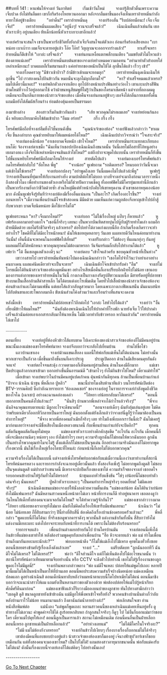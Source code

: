 ##บทที่ 141 : หาแฟนให้จางเย่
วันอาทิตย์
　　
เริ่มเช้าวันใหม่
　　
จางเย่รู้สึกตัวตื่นเพราะความเจ็บปวด ยังไม่ทันลืมตา เขาก็กรีดร้องโหยหวนออกมา หลังจากลืมตาขึ้นมองจึงเห็นเหราอ้ายหมิ่นกำลังทายาให้อยู่ข้างเตียง 
　　
"อย่าดิ้น!" เหราอ้ายหมิ่นดุ
　　
จางเย่ร้องลั่น "รีบปล่อยมือนะ! เจ็บ เจ็บ เจ็บ!" 
　　
เหราอ้ายหมิ่นแผดเสียง "อยู่นิ่งๆ! จวนจะเสร็จแล้ว!" 
　　
เฉินเฉินตื่นแล้วเช่นกัน เธอหัวเราะหึๆ อยู่บนเตียง ยัยเด็กน้อยนี่หัวเราะเยาะเขาอีกแล้ว! 

จางเย่คร้านจะสนใจ เขาเป็นพวกรักชีวิตทั้งยังกลัวเจ็บจึงสนใจแต่ตัวเอง ก่อนกรีดร้องเสียงหลง "เบาหน่อย เบาเบ๊าาา ผมเจ็บจะตายอยู่แล้ว โอ๊ย โอ๊ย! วิญญาณจะออกจากร่างแล้ว!" 
　　
ทาเสร็จเหราอ้ายหมิ่นก็ตีเข้าให้ "เอาล่ะ เสร็จแล้ว" 
　　 
จางเย่นอนเหงื่อแตกพลั่กบนเตียง "ผมขยับตัวไม่ไหวแล้ว ต้องตายแน่เลย!"
　　
เหราอ้ายหมิ่นตบต้นขาของจางเย่อย่างหมดความอดทน "อย่ามาทำตัวสำออยใส่เหล่าเหนียงนะ! บาดแผลก็เริ่มสมานแล้ว แค่อย่ายกของหนักเป็นใช้ได้ ลุกขึ้นได้แล้ว เร็วๆ เข้า!" 
　　
จางเย่โอดครวญ "มีข้าวเช้าป่าว? ถ้ามีข้าวเช้าผมจะยอมลุก" 
　　
เหราอ้ายหมิ่นฉุดเฉินเฉินให้ลุกขึ้น "ไป เราสองคนไปกินข้าวกัน หมอนั่นจะลุกไม่ลุกก็ตามใจ!" 
　　
"หา? ทำเสร็จหมดแล้วเหรอ? ผมไปเดี๋ยวนี้แหละ!" จางเย่พลิกตัวลงจากเตียง ลุกไปล้างหน้าแปรงฟันอย่างว่องไว เขาแกะแปรงสีฟันด้ามใหม่ที่วางไว้อยู่ออกมาใช้ คว้าผ้าขนหนูสีชมพูที่ไม่รู้ว่าเป็นของใครมาเช็ดหน้า แต่จากที่ลองดมดู เหมือนจะเป็นกลิ่นกายของน้าสาวเจ้าของห้อง เมื่อคืนจางเย่นอนอยู่ข้างๆ เธอจึงได้กลิ่นกายเธอทั้งคืน แถมมือยังได้สัมผัสเรือนร่าง ย่อมต้องคุ้นเคยเป็นธรรมดา 　　

ลงมาข้างล่าง 
　　
สองสาวเริ่มกินข้าวกันแล้ว 
　　
"เฮ้ย พวกคุณไม่รอผมเลย" จางเย่หย่อนก้นลงนั่ง หยิบตะเกียบมาคีบไข่ต้มเข้าปาก "อืมม อร่อย!" 
　　
กริ๊ง กริ๊ง กริ๊ง

โทรศัพท์มือถือที่จางเย่ลืมทิ้งไว้ชั้นบนดังขึ้น 
　　
"คุณน้าเจ้าของห้อง" จางเย่ฟังแล้วกล่าวว่า "ขาผมเจ็บ ขึ้นลงลำบาก คุณช่วยหยิบมาให้ผมหน่อยได้ไหม?" 
　　
เฉินเฉินเบ้ปากวิจารณ์ว่า "ใจเสาะจริง!" 
　　
จางเย่มองเด็กน้อย "อาเธอบาดเจ็บหนัก เข้าใจไหม?" 
　　
เหราอ้ายหมิ่นกระแทกตะเกียบลงบนโต๊ะ จ้องจางเย่ตาเขม็ง "ฉันเห็นว่าเธอปกป้องเฉินเฉินถึงขนาดนั้น วันนี้เลยไม่ถือสาที่ไอ้หนูอย่างเธอมางอแง เอ็งจิกใช้เหล่าเหนียงจนชินแล้วใช่ไหม?" แต่ถึงปากจะพูดไปแบบนั้น เหราอ้ายหมิ่นก็ยังขึ้นไปชั้นบนหยิบโทรศัพท์มือถือมาโยนให้จางเย่
　　
สายตัดไปแล้ว 
　　
จางเย่มองเบอร์โทรศัพท์แล้วกดโทรศัพท์กลับไป "ฮัลโหล พี่หู" 
　　
"จางน้อย" หูเฟยถาม "รถติดเหรอ? ไหนบอกว่าวันนี้จะมาแต่เช้าไม่ใช่เหรอ?" 
　　
จางเย่บอกปลงๆ "อย่าพูดถึงเลย วันนี้ผมคงไม่ไปแล้วล่ะพี่หู" 
　　
หูเฟยรู้ว่าจางเย่เป็นคนที่ทุ่มเทให้กับงานอย่างยิ่ง ตามปกติต่อให้ไม่บอก บางทีจางเย่จะมาถึงก่อนเวลาราวหนึ่งถึงสองชั่วโมง เพื่อทำงานของตัวเองหรือไม่ก็ช่วยปัดกวาดเช็ดถู ทั้งออฟฟิศไม่มีใครทุ่มเทเท่านี้อีกแล้ว เป็นพวกรักงานยิ่งกว่าชีวิตด้วยซ้ำ ส่วนใหญ่มีแต่หัวหน้าบังคับให้เขาหยุดงาน ตัวเขาขอลาหยุดเองน้อยมาก ดังนั้นหูเฟยจึงรู้ทันทีว่าจางเย่ต้องมีเรื่องอื่นแน่นอน "เป็นอะไร? เกิดเรื่องอะไรขึ้น?" 
　　
จางเย่ถอนหายใจ "เมื่อวานเพื่อนบ้านมีโจรเข้าสองคน มีมีดด้วย ผมเห็นแก่ความถูกต้องจึงหาญเข้าไปปล้ำสู้กับพวกเขา บาดเจ็บนิดหน่อย มือใช้การไม่ได้" 　　

หูเฟยตระหนก "หา? เจ็บมากไหม!?" 
　　
จางเย่บอก "ไม่ใช่เรื่องใหญ่ แป๊บๆ ก็หายแล้ว" 
　　
หูเฟยร้องออกมาอย่างตกใจ "เธอนี่ก็จริงๆ เลยนะ เป็นพวกบัณฑิตสายบุ๋นไปบู๊กับผู้ร้ายทำไมเล่า แถมอีกฝ่ายมีมีดด้วย เธอไม่รักชีวิตจริงๆ แล้วเหรอ? ต่อไปอย่าได้อวดเก่งแบบนี้อีก ถ้าเกิดเรื่องเกิดราวจะทำอย่างไร? โชคดีที่ไม่ได้มีอะไรหนักหนา! ฉันให้เธอหยุดหลายๆ วันเลย แผลหายดีวันไหนค่อยมาทำงานวันนั้น! เย็นนี้ฉันจะพาคนในออฟฟิศไปเยี่ยม!" 
　　
จางเย่รีบกล่าว "ไม่ต้องๆ ที่แผนกยุ่งๆ กันอยู่ แผลผมก็ไม่ได้หนักหนา พวกคุณทุกคนไม่ต้องมาหรอก วันจันทร์ผมก็กลับไปทำงานได้แล้ว"
　　
หูเฟยว่า "ได้ งั้นเธอดูแลตัวเองดีๆ นะ"
　　
จางเย่ตอบ "เข้าใจแล้วครับ ขอบคุณหัวหน้าที่เป็นห่วง" 
　　
เขาวางสายไป เหราอ้ายหมิ่นหันหน้าไปมองเฉินเฉินกล่าวว่า "เธอโตไปจำไว้นะว่าอย่าเอาอย่างคนบางคน แผลแค่นิดเดียวทำจะเป็นจะตาย" 
　　
เฉินเฉินตักโจ๊กเข้าปากรับคำ "อืม" 
　　
จางเย่ไม่โกรธเมื่อได้ยินน้าสาวเจ้าของห้องดูหมิ่นเขา อย่างไรเสียเมื่อคืนก็เอาเปรียบอีกฝ่ายไปไม่น้อย เขาแอบมองการแต่งกายของเหราอ้ายหมิ่นในวันนี้ กางเกงเป็นกางเกงรัดรูปสีขาวแนบเนื้อ มีสายรัดอยู่ที่ปลายขา ข้างบนเป็นเสื้อกล้ามสีดำสายเล็ก ไม่ได้ตบแต่งอะไรเพิ่มเติม โดยทั่วไปเสื้อผ้าของน้าสาวเจ้าของห้องจะค่อนข้างเก่าและไม่ตามแฟชั่น แต่เธอใส่แล้วกลับดูสวยมาก โดยเฉพาะกางเกงฟิตเนสนั่น มันแนบสนิทไปกับต้นขาและสะโพกกลมกลึง ขับเน้นส่วนโค้งส่วนเว้าและเรือนร่างที่แสนจะงดงาม 

หลังมื้อเช้า 
　　
เหราอ้ายหมิ่นไม่ปล่อยเขาไว้อีกต่อไป "เอาล่ะ ไสหัวไปได้แล้ว" 
　　
จางเย่ว่า "งั้นเที่ยงมีข้าวให้ผมไหม?" 
　　
"ฉันยังต้องพาเฉินเฉินไปให้ปากคำที่โรงพัก นายยังเจ็บ ไว้ให้ปากคำเสร็จแล้วฉันค่อยเอาเอกสารกลับมาให้นายเซ็น ไม่มีเวลาทำกับข้าวหรอก หากินแล้วกัน" เหราอ้ายหมิ่นไล่เขาไป


……………..


ตอนเที่ยง
　　
จางเย่อยู่ที่ห้องหิวข้าวไส้แทบขาด ไปเคาะห้องของน้าสาวเจ้าของห้องก็ไม่มีคนอยู่บ้าน ขณะนั้นเองแม่ของเขาโทรศัพท์มาหา จางเย่จึงบอกว่าจะกลับไปเยี่ยมบ้าน
　　
ย่านไช่ซื่อโข่ว
　　
แถวบ้านเขาเอง
　　
จางเย่ม้วนแขนเสื้อลง แผลนี้ให้พ่อกับแม่เห็นไม่ได้แน่นอน ไม่อย่างนั้นพวกเขาจะเป็นกังวล เมื่อขึ้นมาถึงชั้นบนก็เคาะประตู
　　
ประตูเปิดออก ด้านในมีเสียงคนคุยกันดังจอแจ!
　　
จางเย่ตกใจจนสะดุ้ง กวาดตามองก็เห็นคนอยู่สามสี่คน ด้านในคงมีอีกมาก
　　
แม่เขาปิดประตูแล้วลากเขาเข้ามา บอกอย่างชื่นมื่นอารมณ์ดี "เข้ามาไวๆ ยังไม่กินข้าวใช่ไหม? เดี๋ยวแม่ทำให้" 
　　
เมื่อเข้ามา จางเย่พบว่าในบ้านมีคนอยู่แปดเก้าคน คุ้นหน้ากันดีทุกคน ล้วนเป็นเพื่อนบ้านเก่าแก่ "ป้าจาง น้าเฉิน น้าซุน พี่หลี่เกอ ปู่หลิว"
　　
ขณะนี้บ่ายโมงสิบห้านาทีแล้ว บนโทรทัศน์เปิดช่อง BTV-วรรณศิลป์ ซึ่งกำลังฉายรายการ ‘ห้องเลคเชอร์’ ของจางเย่อยู่ ในรายการจางเย่กำลังพูดถึงชีวิตของโจโฉ (เฉาเชา) อย่างฉะฉานคล่องแคล่ว
　　
"ไอ้หยา เย่น้อยกลับมาได้เหรอ!" 
　　
"ตอนนี้เธอกลายเป็นคนดังไปแล้วนะ!" 
　　
"นั่นสิๆ บ้านพวกพี่เหล่าจางได้กำไรแล้วจริงๆ!" 
　　
"พี่จาง ฉันอิจฉาคุณแทบตายแน่ะ มีลูกอะไรจะดีขนาดนี้!" 
　　
"ตอนจางเย่เด็กๆ ฉันยังอุ้มเล่นอยู่เลย ไม่คิดว่าพริบตาเดียวก็ออกทีวีกลายเป็นดาราใหญ่ ฉันบอกตั้งแต่ยังเล็กแล้วว่าจางเย่นี่ดูก็รู้ว่าโตมาต้องเป็นคนทำการใหญ่!" 
　　
"พี่จาง พวกพี่สองคนผัวเมียก็จริงๆ เลย ทำไมถึงเพิ่งบอกเราวันนี้ล่ะ? ฉันไม่เคยรู้มาก่อนเลยว่าจางเย่จะมีชื่อเสียงในเมืองหลวงขนาดนี้ กับเพื่อนบ้านเก่าแก่ยังจะปิดอีก?" 
　　
ทุกคนผลัดกันพูดผลัดกันคุยไม่หยุด
　　
แม่ของเขาหัวเราะอย่างคึกคักสุดขีด "อะไรกัน อะไรกัน เด็กคนนี้ก็เพิ่งจะมีผลงานนิดๆ หน่อยๆ เอง ยังไม่เท่าไรๆ เหอๆ ความจริงลูกฉันก็ไม่ยอมให้พวกฉันบอก ลูกฉันเป็นอย่างไรพวกคุณทำไมจะไม่รู้ ตั้งแต่เล็กก็ไม่ชอบเป็นจุดเด่น อีกอย่างความจริงฉันเองก็ไม่อยากพูดเรื่องพวกนี้ มันใช่เรื่องใหญ่เรื่องโตซะที่ไหนล่ะ ก่อนหน้านี้ก็เลยไม่ได้บอกพวกคุณ" 

ความจริงเรื่องไม่ได้เป็นแบบนี้ แต่จางเย่เพิ่งโทรศัพท์บอกพ่อกับแม่เมื่อวานนี้เองว่าเขาทำงานที่สถานีโทรทัศน์นครหลวง และรายการกำลังจะฉายอยู่เดี๋ยวนั้นแล้ว ทั้งสองจึงเพิ่งรู้ ไม่อยากพูดถึงตูดสิ ไม่ชอบเป็นจุดเด่นตูดสิ แม่ปากสว่างขนาดนี้ มีเหรอจะปกปิดเรื่องของเขาได้ ความสำเร็จของจางเย่ เธออดใจรอบอกคนข้างบ้านให้รู้กันทั่วไม่ได้หรอก!
　　
น้าซุนผงกหัวรับแข็งขัน "ใช่ๆ เย่น้อยนี่ไม่ชอบทำตัวเด่นจริงๆ นั่นแหละ!" 
　　
ปู่หลิวหัวเราะเหอะๆ "เป็นคนทำการใหญ่จริงๆ ยอดเยี่ยม! ไม่ผิดเลยจริงๆ!" 
　　
น้าเฉินดึงแขนแม่ของจางเย่ให้นั่งลงด้วยความตื่นเต้น "แม่ของเย่น้อย ฉันได้ยินว่าเย่น้อยยังไม่มีแฟนเหรอ? ฉันมีหลานสาวคนหนึ่งหน้าตาไม่เลว หน้าที่การงานก็ดี ทำอยู่ธนาคาร เธอลองดูว่าวันไหนให้เด็กทั้งสองคนจะมาเจอกันได้ไหม? จะได้ทำความรู้จักกันไว้" 
　　
แม่ของเขากล่าววางมาด "ไอ้หยา เย่น้อยของเราอายุยังไม่มาก ฉันยังไม่คิดถึงเรื่องให้เขารีบมีแฟนเลยนะ" 
　　
น้าเฉินว่า "ไม่น้อย ไม่น้อยเลย ก็ยี่สิบสามกว่าๆ ปีนี้ย่างยี่สิบสี่นี่ ต้องคิดถึงเรื่องบ้านช่องครอบครัวแล้วนะ" 
　　
พี่หลี่กล่าว "พูดแบบนี้ก็ไม่ได้นะ ที่จริงเธอดูพวกดาราดังๆ พวกนั้นสิ แต่งงานช้ากันทั้งนั้น สี่สิบกว่ายังไม่แต่งงานมีเยอะแยะ แต่งไปอาจกระทบกับหน้าที่การงานได้ เพราะงั้นไม่ต้องรีบร้อนหรอก” 
　　
รายการจบแล้ว 
　　
เพื่อนบ้านต่างแยกย้ายกันไป บ้านใครบ้านมัน 
　　
จางเย่ตอนนี้เพิ่งได้กินข้าวที่แม่ของเขาทำให้ หลังต้องร่วมพูดคุยกับเหล่าเพื่อนบ้าน "ฮือ หิวจะตายแล้ว พ่อ แม่ ทำไมเพื่อนบ้านถึงมากันเยอะแยะนักล่ะ?""
　　
พ่อบอกหน้าตึง "ก็ไม่ใช่แม่เอ็งไปโม้เหรอ คุยขโมงทั่วทั้งซอย ตอนนี้ซอยตรงข้ามยังรู้เรื่องเอ็งดังแล้วเลย" 
　　
จางเย่ "..." 
　　
แม่รีบตัดบท "ลูกฉันออกทีวี ฉันดีใจไม่ได้เหรอ? ไม่ได้เหรอ!?" 
　　
พ่อว่า “ดีใจส่วนดีใจ แต่ก็ไม่เห็นต้องไปโม้อะไรขนาดนั้น ว่าสถานีโทรทัศน์ดาวเทียมมาตามจีบอย่างนั้น หรือ CCTV จะดึงตัวไปอย่างนี้ เธอไม่ได้รู้เรื่องงานของลูก พูดอะไรไม่มีมูลนี่!” 
　　
จางเย่กินพลางกล่าวพลาง “พ่อ แม่ดีใจแหละ ปล่อยให้แม่พูดไปเถอะ หลายปีมานี้ผมไม่ได้เป็นหน้าเป็นตาให้ที่บ้านเลย ตอนนี้พอประสบความสำเร็จบ้างนิดหน่อย แม่คงเหมือนปลดแอก ดูอย่างน้าเฉินสิ ตอนเด็กนินทาลับหลังว่าผมหน้าตาแบบนี้โตไปหาเมียไม่ได้แน่ ตอนนี้มาชิงบอกว่าจะแนะนำสาวให้ผม แถมยังเป็นหลานสาวของตัวเองด้วย พ่อต้องปล่อยให้แม่ไปกู้หน้าเรียกศักดิ์ศรีคืนมาก่อน”
　　
แม่ของเขาฟังแล้วก็รีบวางมือลงบนบ่าของลูกชาย หันไปทางสามีกล่าวว่า "เธอดูสิ ดูสิ ขนาดลูกชายยังเข้าข้างฉัน แม่มีลูกให้พึ่งพาเข้าใจหรือยัง? พวกคนข้างบ้านนั่นต่างก็ว่าลับหลังบ้านเราไว้ไม่น้อย ทนมานานแล้ว ถึงตาฉันถ่มน้ำลายบ้างล่ะ!” 
　　
พ่อเลิกสนใจเขา อ่านหนังสือพิมพ์ต่อ
　　
แม่นั่งลง “แต่พูดก็พูดเถอะ หลานสาวคนนี้ของเหล่าเฉินแม่เคยเห็นอยู่ครั้ง ดูท่าทางก็ไม่เลวนะ คำพูดคำจาใช้ได้ สูงร้อยหกสิบหก ถ้าลูกสนใจจริงๆ ก็ดูๆ ไป ไม่งั้นก็บอกแม่มาว่าชอบใคร เดี๋ยวแม่ไปคุยให้เอง! ตอนนี้ลูกเป็นดาราแล้ว สถานะไม่เหมือนเดิม ก่อนนี้คนอื่นเป็นฝ่ายเลือก ตอนนี้เหรอ ลูกชายแม่เป็นฝ่ายเลือกแล้ว!” 
　　
"อย่าห่วงเลยแม่" 
　　
"ไม่ได้มีใครในใจจริงอะ?" 
　　
"ไม่มี แม่ไม่ต้องกังวลหรอก" 
　　
จางเย่กินข้าวไปเงียบๆ เรื่องบางเรื่องก็บอกแม่ไม่ได้จริงๆ 
　　
เขาต้องมีคนที่แอบชอบบ้างอยู่แล้ว น้าสาวเจ้าของห้องเขาก็มองอยู่ เจ๊นางฟ้าซุป’ตาร์เขาก็ชอบเหมือนกัน แต่ทั้งสองคนจะมองเขาไหม? เป็นไปไม่ได้! แถมสองสาวอายุมากขนาดนั้น พ่อกับแม่คงรับไม่ได้แน่! ดังนั้นเรื่องแบบนี้จางเย่เองก็ได้แต่คิดๆ ไปอย่างนั้นเอง!


-*-*-*-*-*-*-*-*-*-*-*-*-*-*-*-*-


[Go To Next Chapter]( ./44.md)